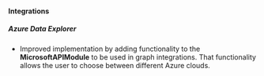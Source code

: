 
#### Integrations

##### Azure Data Explorer

- Improved implementation by adding functionality to the **MicrosoftAPIModule** to be used in graph integrations. That functionality allows the user to choose between different Azure clouds.